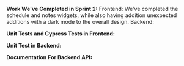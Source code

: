 **Work We've Completed in Sprint 2:**
  Frontend:
    We've completed the schedule and notes widgets, while also having addition unexpected additions with a dark mode to the overall design.
  Backend:

**Unit Tests and Cypress Tests in Frontend:**


**Unit Test in Backend:**


**Documentation For Backend API:**

